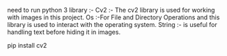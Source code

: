 need  to run python 3
library :-
Cv2 :- The cv2 library is used for working with images in this project.
Os :-For File and Directory Operations and this  library is used to interact with the operating system. 
String :- is useful for handling text before hiding it in images.

pip install cv2
